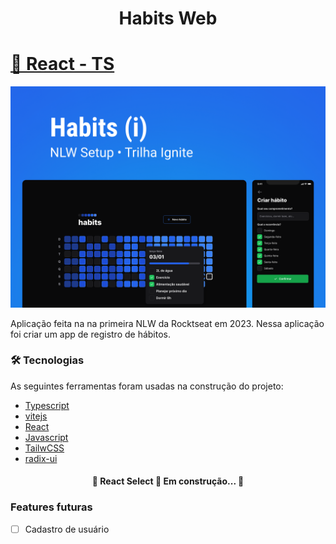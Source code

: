 <h1 align="center">Habits Web</h1>

<h1>
    <a href="https://pt-br.reactjs.org/">🔗 React - TS</a>
</h1>

![](https://github.com/LivioAlvarenga/Nlw-Setup/raw/master/files/cover.png?raw=true)
<p>Aplicação feita na na primeira NLW da Rocktseat em 2023. Nessa aplicação foi criar um app de registro de hábitos.</p>


### 🛠 Tecnologias

As seguintes ferramentas foram usadas na construção do projeto:
- [Typescript](https://www.typescriptlang.org/)
- [vitejs](https://vitejs.dev/)
- [React](https://pt-br.reactjs.org/)
- [Javascript](https://www.javascript.com/)
- [TailwCSS](https://tailwindcss.com/)
- [radix-ui](https://www.radix-ui.com/)


<h4 align="center"> 
	🚧  React Select 🚀 Em construção...  🚧
</h4>

### Features futuras

- [ ] Cadastro de usuário

